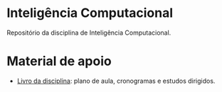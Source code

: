 # Inteligência Computacional

Repositório da disciplina de Inteligência Computacional.


# Material de apoio

- [Livro da disciplina](https://chaua.gitbook.io/inteligencia-computacional/): plano de aula, cronogramas e estudos dirigidos.

